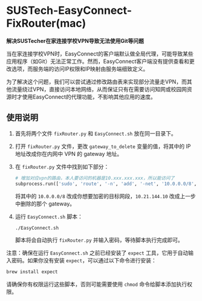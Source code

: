# SUSTech-EasyConnect-FixRouter(mac)

**解决SUSTecher在家连接学校VPN导致无法使用Git等问题**

当在家连接学校VPN时，EasyConnect的客户端默认做全局代理，可能导致某些应用程序（如Git）无法正常工作。然而，EasyConnect客户端没有提供查看和更改选项，而服务端的访问IP权限和IP映射由服务端细致定义。

为了解决这个问题，我们可以尝试通过修改路由表来实现部分流量走VPN，而其他流量绕过VPN，直接访问本地网络，从而保证只有在需要访问知网或校园网资源时才使用EasyConnect的代理功能，不影响其他应用的速度。


## 使用说明

1. 首先将两个文件 `fixRouter.py` 和 `EasyConnect.sh` 放在同一目录下。

2. 打开 `fixRouter.py` 文件，更改 `gateway_to_delete` 变量的值，将其中的 IP 地址改成你在内网中 VPN 的 gateway 地址。

3. 在 `fixRouter.py` 文件中找到如下部分：

   ```python
   # 增加对应vpn的路由，本人要访问的机器是10.xxx.xxx.xxx，所以能访问了
   subprocess.run(['sudo', 'route', '-n', 'add', '-net', '10.0.0.0/8', '10.21.144.10'])
   ```

   将其中的 `10.0.0.0/8` 改成你想要加密的目标网段，`10.21.144.10` 改成上一步中删除的那个 gateway。

4. 运行 `EasyConnect.sh` 脚本：

   ```bash
   ./EasyConnect.sh
   ```

   脚本将会自动执行 `fixRouter.py` 并输入密码，等待脚本执行完成即可。

注意：确保在运行 `EasyConnect.sh` 之前已经安装了 `expect` 工具，它用于自动输入密码。如果你没有安装 `expect`，可以通过以下命令进行安装：

```bash
brew install expect
```

请确保你有权限运行这些脚本，否则可能需要使用 `chmod` 命令给脚本添加执行权限。


